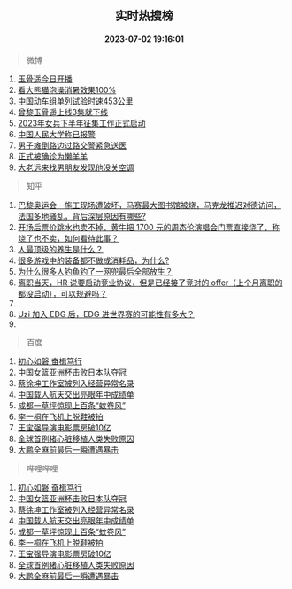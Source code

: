 <div align="center"><h2>实时热搜榜</h2><h4>2023-07-02 19:16:01</h4></div>

> 微博  

1. [玉骨遥今日开播](https://s.weibo.com/weibo?q=%23%E7%8E%89%E9%AA%A8%E9%81%A5%E4%BB%8A%E6%97%A5%E5%BC%80%E6%92%AD%23&t=31&band_rank=1&Refer=top)<br />
2. [看大熊猫泡澡消暑效果100%](https://s.weibo.com/weibo?q=%23%E7%9C%8B%E5%A4%A7%E7%86%8A%E7%8C%AB%E6%B3%A1%E6%BE%A1%E6%B6%88%E6%9A%91%E6%95%88%E6%9E%9C100%25%23&t=31&band_rank=2&Refer=top)<br />
3. [中国动车组单列试验时速453公里](https://s.weibo.com/weibo?q=%23%E4%B8%AD%E5%9B%BD%E5%8A%A8%E8%BD%A6%E7%BB%84%E5%8D%95%E5%88%97%E8%AF%95%E9%AA%8C%E6%97%B6%E9%80%9F453%E5%85%AC%E9%87%8C%23&t=31&band_rank=3&Refer=top)<br />
4. [曾黎玉骨遥上线3集就下线](https://s.weibo.com/weibo?q=%23%E6%9B%BE%E9%BB%8E%E7%8E%89%E9%AA%A8%E9%81%A5%E4%B8%8A%E7%BA%BF3%E9%9B%86%E5%B0%B1%E4%B8%8B%E7%BA%BF%23&t=31&band_rank=4&Refer=top)<br />
5. [2023年女兵下半年征集工作正式启动](https://s.weibo.com/weibo?q=%232023%E5%B9%B4%E5%A5%B3%E5%85%B5%E4%B8%8B%E5%8D%8A%E5%B9%B4%E5%BE%81%E9%9B%86%E5%B7%A5%E4%BD%9C%E6%AD%A3%E5%BC%8F%E5%90%AF%E5%8A%A8%23&t=31&band_rank=5&Refer=top)<br />
6. [中国人民大学称已报警](https://s.weibo.com/weibo?q=%23%E4%B8%AD%E5%9B%BD%E4%BA%BA%E6%B0%91%E5%A4%A7%E5%AD%A6%E7%A7%B0%E5%B7%B2%E6%8A%A5%E8%AD%A6%23&t=31&band_rank=6&Refer=top)<br />
7. [男子瘫倒路边过路交警紧急送医](https://s.weibo.com/weibo?q=%23%E7%94%B7%E5%AD%90%E7%98%AB%E5%80%92%E8%B7%AF%E8%BE%B9%E8%BF%87%E8%B7%AF%E4%BA%A4%E8%AD%A6%E7%B4%A7%E6%80%A5%E9%80%81%E5%8C%BB%23&t=31&band_rank=7&Refer=top)<br />
8. [正式被确诊为懒羊羊](https://s.weibo.com/weibo?q=%23%E6%AD%A3%E5%BC%8F%E8%A2%AB%E7%A1%AE%E8%AF%8A%E4%B8%BA%E6%87%92%E7%BE%8A%E7%BE%8A%23&t=31&band_rank=8&Refer=top)<br />
9. [大老远来找男朋友发现他没关空调](https://s.weibo.com/weibo?q=%E5%A4%A7%E8%80%81%E8%BF%9C%E6%9D%A5%E6%89%BE%E7%94%B7%E6%9C%8B%E5%8F%8B%E5%8F%91%E7%8E%B0%E4%BB%96%E6%B2%A1%E5%85%B3%E7%A9%BA%E8%B0%83&t=31&band_rank=9&Refer=top)<br />

> 知乎  

1. [巴黎奥运会一施工现场遭破坏，马赛最大图书馆被烧，马克龙推迟对德访问，法国多地骚乱，背后深层原因有哪些?](https://www.zhihu.com/question/609892911)<br />
2. [开场后票价跳水也卖不掉，黄牛把 1700 元的周杰伦演唱会门票直接烧了，称烧了也不卖，如何看待此事？](https://www.zhihu.com/question/609780283)<br />
3. [人最顶级的养生是什么？](https://www.zhihu.com/question/601084412)<br />
4. [很多游戏中的装备都不做成消耗品，为什么?](https://www.zhihu.com/question/609180230)<br />
5. [为什么很多人钓鱼钓了一网兜最后全部放生？](https://www.zhihu.com/question/599943515)<br />
6. [离职当天，HR 说要启动竞业协议，但是已经接了竞对的 offer（上个月离职的都没启动），可以规避吗？](https://www.zhihu.com/question/605648138)<br />
7. []()<br />
8. [Uzi 加入 EDG 后，EDG 进世界赛的可能性有多大？](https://www.zhihu.com/question/606486163)<br />
9. []()<br />

> 百度  

1. [初心如磐 奋楫笃行](https://www.baidu.com/s?wd=%E5%88%9D%E5%BF%83%E5%A6%82%E7%A3%90+%E5%A5%8B%E6%A5%AB%E7%AC%83%E8%A1%8C&sa=fyb_news&rsv_dl=fyb_news)<br />
2. [中国女篮亚洲杯击败日本队夺冠](https://www.baidu.com/s?wd=%E4%B8%AD%E5%9B%BD%E5%A5%B3%E7%AF%AE%E4%BA%9A%E6%B4%B2%E6%9D%AF%E5%87%BB%E8%B4%A5%E6%97%A5%E6%9C%AC%E9%98%9F%E5%A4%BA%E5%86%A0&sa=fyb_news&rsv_dl=fyb_news)<br />
3. [蔡徐坤工作室被列入经营异常名录](https://www.baidu.com/s?wd=%E8%94%A1%E5%BE%90%E5%9D%A4%E5%B7%A5%E4%BD%9C%E5%AE%A4%E8%A2%AB%E5%88%97%E5%85%A5%E7%BB%8F%E8%90%A5%E5%BC%82%E5%B8%B8%E5%90%8D%E5%BD%95&sa=fyb_news&rsv_dl=fyb_news)<br />
4. [中国载人航天交出亮眼年中成绩单](https://www.baidu.com/s?wd=%E4%B8%AD%E5%9B%BD%E8%BD%BD%E4%BA%BA%E8%88%AA%E5%A4%A9%E4%BA%A4%E5%87%BA%E4%BA%AE%E7%9C%BC%E5%B9%B4%E4%B8%AD%E6%88%90%E7%BB%A9%E5%8D%95&sa=fyb_news&rsv_dl=fyb_news)<br />
5. [成都一草坪惊现上百条“蚊卷风”](https://www.baidu.com/s?wd=%E6%88%90%E9%83%BD%E4%B8%80%E8%8D%89%E5%9D%AA%E6%83%8A%E7%8E%B0%E4%B8%8A%E7%99%BE%E6%9D%A1%E2%80%9C%E8%9A%8A%E5%8D%B7%E9%A3%8E%E2%80%9D&sa=fyb_news&rsv_dl=fyb_news)<br />
6. [李一桐在飞机上脱鞋被拍](https://www.baidu.com/s?wd=%E6%9D%8E%E4%B8%80%E6%A1%90%E5%9C%A8%E9%A3%9E%E6%9C%BA%E4%B8%8A%E8%84%B1%E9%9E%8B%E8%A2%AB%E6%8B%8D&sa=fyb_news&rsv_dl=fyb_news)<br />
7. [王宝强导演电影票房破10亿](https://www.baidu.com/s?wd=%E7%8E%8B%E5%AE%9D%E5%BC%BA%E5%AF%BC%E6%BC%94%E7%94%B5%E5%BD%B1%E7%A5%A8%E6%88%BF%E7%A0%B410%E4%BA%BF&sa=fyb_news&rsv_dl=fyb_news)<br />
8. [全球首例猪心脏移植人类失败原因](https://www.baidu.com/s?wd=%E5%85%A8%E7%90%83%E9%A6%96%E4%BE%8B%E7%8C%AA%E5%BF%83%E8%84%8F%E7%A7%BB%E6%A4%8D%E4%BA%BA%E7%B1%BB%E5%A4%B1%E8%B4%A5%E5%8E%9F%E5%9B%A0&sa=fyb_news&rsv_dl=fyb_news)<br />
9. [大鹏全麻前最后一瞬遭遇暴击](https://www.baidu.com/s?wd=%E5%A4%A7%E9%B9%8F%E5%85%A8%E9%BA%BB%E5%89%8D%E6%9C%80%E5%90%8E%E4%B8%80%E7%9E%AC%E9%81%AD%E9%81%87%E6%9A%B4%E5%87%BB&sa=fyb_news&rsv_dl=fyb_news)<br />

> 哔哩哔哩  

1. [初心如磐 奋楫笃行](https://www.baidu.com/s?wd=%E5%88%9D%E5%BF%83%E5%A6%82%E7%A3%90+%E5%A5%8B%E6%A5%AB%E7%AC%83%E8%A1%8C&sa=fyb_news&rsv_dl=fyb_news)<br />
2. [中国女篮亚洲杯击败日本队夺冠](https://www.baidu.com/s?wd=%E4%B8%AD%E5%9B%BD%E5%A5%B3%E7%AF%AE%E4%BA%9A%E6%B4%B2%E6%9D%AF%E5%87%BB%E8%B4%A5%E6%97%A5%E6%9C%AC%E9%98%9F%E5%A4%BA%E5%86%A0&sa=fyb_news&rsv_dl=fyb_news)<br />
3. [蔡徐坤工作室被列入经营异常名录](https://www.baidu.com/s?wd=%E8%94%A1%E5%BE%90%E5%9D%A4%E5%B7%A5%E4%BD%9C%E5%AE%A4%E8%A2%AB%E5%88%97%E5%85%A5%E7%BB%8F%E8%90%A5%E5%BC%82%E5%B8%B8%E5%90%8D%E5%BD%95&sa=fyb_news&rsv_dl=fyb_news)<br />
4. [中国载人航天交出亮眼年中成绩单](https://www.baidu.com/s?wd=%E4%B8%AD%E5%9B%BD%E8%BD%BD%E4%BA%BA%E8%88%AA%E5%A4%A9%E4%BA%A4%E5%87%BA%E4%BA%AE%E7%9C%BC%E5%B9%B4%E4%B8%AD%E6%88%90%E7%BB%A9%E5%8D%95&sa=fyb_news&rsv_dl=fyb_news)<br />
5. [成都一草坪惊现上百条“蚊卷风”](https://www.baidu.com/s?wd=%E6%88%90%E9%83%BD%E4%B8%80%E8%8D%89%E5%9D%AA%E6%83%8A%E7%8E%B0%E4%B8%8A%E7%99%BE%E6%9D%A1%E2%80%9C%E8%9A%8A%E5%8D%B7%E9%A3%8E%E2%80%9D&sa=fyb_news&rsv_dl=fyb_news)<br />
6. [李一桐在飞机上脱鞋被拍](https://www.baidu.com/s?wd=%E6%9D%8E%E4%B8%80%E6%A1%90%E5%9C%A8%E9%A3%9E%E6%9C%BA%E4%B8%8A%E8%84%B1%E9%9E%8B%E8%A2%AB%E6%8B%8D&sa=fyb_news&rsv_dl=fyb_news)<br />
7. [王宝强导演电影票房破10亿](https://www.baidu.com/s?wd=%E7%8E%8B%E5%AE%9D%E5%BC%BA%E5%AF%BC%E6%BC%94%E7%94%B5%E5%BD%B1%E7%A5%A8%E6%88%BF%E7%A0%B410%E4%BA%BF&sa=fyb_news&rsv_dl=fyb_news)<br />
8. [全球首例猪心脏移植人类失败原因](https://www.baidu.com/s?wd=%E5%85%A8%E7%90%83%E9%A6%96%E4%BE%8B%E7%8C%AA%E5%BF%83%E8%84%8F%E7%A7%BB%E6%A4%8D%E4%BA%BA%E7%B1%BB%E5%A4%B1%E8%B4%A5%E5%8E%9F%E5%9B%A0&sa=fyb_news&rsv_dl=fyb_news)<br />
9. [大鹏全麻前最后一瞬遭遇暴击](https://www.baidu.com/s?wd=%E5%A4%A7%E9%B9%8F%E5%85%A8%E9%BA%BB%E5%89%8D%E6%9C%80%E5%90%8E%E4%B8%80%E7%9E%AC%E9%81%AD%E9%81%87%E6%9A%B4%E5%87%BB&sa=fyb_news&rsv_dl=fyb_news)<br />
